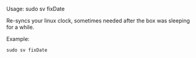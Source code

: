 Usage: sudo sv fixDate

Re-syncs your linux clock, sometimes needed after the box was sleeping for a while.

Example:
```
sudo sv fixDate
```